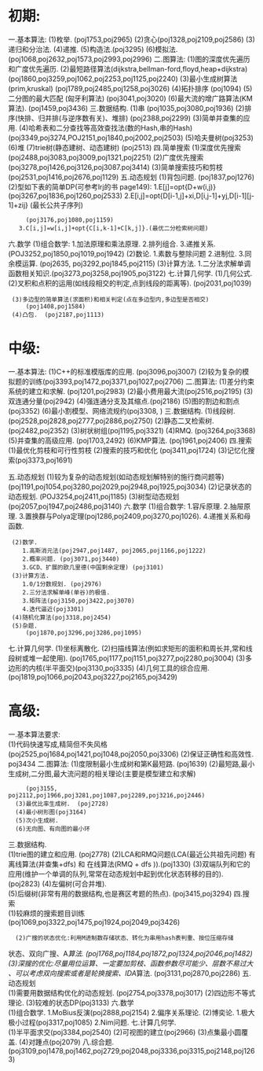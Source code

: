 
# 初期:
一.基本算法: 
     (1)枚举. (poj1753,poj2965)
     (2)贪心(poj1328,poj2109,poj2586)
     (3)递归和分治法. 
     (4)递推. 
     (5)构造法.(poj3295)
     (6)模拟法.(poj1068,poj2632,poj1573,poj2993,poj2996)
二.图算法: 
     (1)图的深度优先遍历和广度优先遍历. 
     (2)最短路径算法(dijkstra,bellman-ford,floyd,heap+dijkstra) 
        (poj1860,poj3259,poj1062,poj2253,poj1125,poj2240)
     (3)最小生成树算法(prim,kruskal)
        (poj1789,poj2485,poj1258,poj3026)
     (4)拓扑排序 (poj1094)
     (5)二分图的最大匹配 (匈牙利算法) (poj3041,poj3020)
     (6)最大流的增广路算法(KM算法). (poj1459,poj3436)
三.数据结构. 
     (1)串 (poj1035,poj3080,poj1936)
     (2)排序(快排、归并排(与逆序数有关)、堆排) (poj2388,poj2299)
     (3)简单并查集的应用. 
     (4)哈希表和二分查找等高效查找法(数的Hash,串的Hash)   
        (poj3349,poj3274,POJ2151,poj1840,poj2002,poj2503)
     (5)哈夫曼树(poj3253)
     (6)堆 
     (7)trie树(静态建树、动态建树) (poj2513)
四.简单搜索 
     (1)深度优先搜索 (poj2488,poj3083,poj3009,poj1321,poj2251)
     (2)广度优先搜索(poj3278,poj1426,poj3126,poj3087.poj3414)
     (3)简单搜索技巧和剪枝(poj2531,poj1416,poj2676,poj1129)
五.动态规划 
     (1)背包问题. (poj1837,poj1276)
     (2)型如下表的简单DP(可参考lrj的书 page149): 
       1.E[j]=opt{D+w(i,j)} (poj3267,poj1836,poj1260,poj2533)
       2.E[i,j]=opt{D[i-1,j]+xi,D[i,j-1]+yj,D[i-1][j-1]+zij} (最长公共子序列)
   
         (poj3176,poj1080,poj1159)
       3.C[i,j]=w[i,j]+opt{C[i,k-1]+C[k,j]}.(最优二分检索树问题) 
六.数学 
     (1)组合数学: 
        1.加法原理和乘法原理. 
        2.排列组合. 
        3.递推关系. 
          (POJ3252,poj1850,poj1019,poj1942)
     (2)数论. 
        1.素数与整除问题 
        2.进制位. 
        3.同余模运算.
          (poj2635, poj3292,poj1845,poj2115)
     (3)计算方法. 
        1.二分法求解单调函数相关知识.(poj3273,poj3258,poj1905,poj3122)
七.计算几何学. 
     (1)几何公式.
     (2)叉积和点积的运用(如线段相交的判定,点到线段的距离等). (poj2031,poj1039)
 
     (3)多边型的简单算法(求面积)和相关判定(点在多边型内,多边型是否相交) 
         (poj1408,poj1584)
     (4)凸包.  (poj2187,poj1113)

# 中级:
一.基本算法: 
     (1)C++的标准模版库的应用. (poj3096,poj3007)
     (2)较为复杂的模拟题的训练(poj3393,poj1472,poj3371,poj1027,poj2706)
二.图算法: 
     (1)差分约束系统的建立和求解. (poj1201,poj2983)
     (2)最小费用最大流(poj2516,poj2195)
     (3)双连通分量(poj2942)
     (4)强连通分支及其缩点.(poj2186)
     (5)图的割边和割点(poj3352)
     (6)最小割模型、网络流规约(poj3308, )
三.数据结构. 
     (1)线段树. (poj2528,poj2828,poj2777,poj2886,poj2750)
     (2)静态二叉检索树. (poj2482,poj2352)
     (3)树状树组(poj1195,poj3321)
     (4)RMQ. (poj3264,poj3368)
     (5)并查集的高级应用. (poj1703,2492)
     (6)KMP算法. (poj1961,poj2406)
四.搜索 
     (1)最优化剪枝和可行性剪枝 
     (2)搜索的技巧和优化 (poj3411,poj1724)
     (3)记忆化搜索(poj3373,poj1691)
     
五.动态规划 
     (1)较为复杂的动态规划(如动态规划解特别的施行商问题等)
         (poj1191,poj1054,poj3280,poj2029,poj2948,poj1925,poj3034)
     (2)记录状态的动态规划. (POJ3254,poj2411,poj1185)
     (3)树型动态规划(poj2057,poj1947,poj2486,poj3140)
六.数学 
     (1)组合数学: 
        1.容斥原理. 
        2.抽屉原理. 
        3.置换群与Polya定理(poj1286,poj2409,poj3270,poj1026). 
        4.递推关系和母函数. 
        
     (2)数学. 
        1.高斯消元法(poj2947,poj1487, poj2065,poj1166,poj1222)
        2.概率问题. (poj3071,poj3440)
        3.GCD、扩展的欧几里德(中国剩余定理) (poj3101) 
     (3)计算方法. 
        1.0/1分数规划. (poj2976)
        2.三分法求解单峰(单谷)的极值. 
        3.矩阵法(poj3150,poj3422,poj3070)
        4.迭代逼近(poj3301)
     (4)随机化算法(poj3318,poj2454)
     (5)杂题.
         (poj1870,poj3296,poj3286,poj1095)
七.计算几何学. 
        (1)坐标离散化. 
        (2)扫描线算法(例如求矩形的面积和周长并,常和线段树或堆一起使用). 
            (poj1765,poj1177,poj1151,poj3277,poj2280,poj3004)
        (3)多边形的内核(半平面交)(poj3130,poj3335)
        (4)几何工具的综合应用.(poj1819,poj1066,poj2043,poj3227,poj2165,poj3429)

# 高级:
一.基本算法要求:  
      (1)代码快速写成,精简但不失风格  
          (poj2525,poj1684,poj1421,poj1048,poj2050,poj3306)
      (2)保证正确性和高效性.  poj3434
二.图算法: 
      (1)度限制最小生成树和第K最短路. (poj1639)
      (2)最短路,最小生成树,二分图,最大流问题的相关理论(主要是模型建立和求解)

         (poj3155, poj2112,poj1966,poj3281,poj1087,poj2289,poj3216,poj2446)
      (3)最优比率生成树.  (poj2728)
      (4)最小树形图(poj3164)
      (5)次小生成树. 
      (6)无向图、有向图的最小环   
三.数据结构.  
      (1)trie图的建立和应用. (poj2778)
      (2)LCA和RMQ问题(LCA(最近公共祖先问题) 有离线算法(并查集+dfs) 和 在线算法(RMQ + dfs )).(poj1330)
      (3)双端队列和它的应用(维护一个单调的队列,常常在动态规划中起到优化状态转移的目的).  (poj2823)
      (4)左偏树(可合并堆).  
      (5)后缀树(非常有用的数据结构,也是赛区考题的热点). 
         (poj3415,poj3294)
四.搜索  
      (1)较麻烦的搜索题目训练(poj1069,poj3322,poj1475,poj1924,poj2049,poj3426)
 
      (2)广搜的状态优化:利用M进制数存储状态、转化为串用hash表判重、按位压缩存储
状态、双向广搜、A*算法. (poj1768,poj1184,poj1872,poj1324,poj2046,poj1482)
      (3)深搜的优化:尽量用位运算、一定要加剪枝、函数参数尽可能少、层数不易过大
、可以考虑双向搜索或者是轮换搜索、IDA*算法. (poj3131,poj2870,poj2286)
五.动态规划  
      (1)需要用数据结构优化的动态规划.
         (poj2754,poj3378,poj3017)
      (2)四边形不等式理论. 
      (3)较难的状态DP(poj3133)
六.数学  
      (1)组合数学. 
        1.MoBius反演(poj2888,poj2154)
        2.偏序关系理论. 
      (2)博奕论. 
        1.极大极小过程(poj3317,poj1085)
        2.Nim问题. 
七.计算几何学.  
      (1)半平面求交(poj3384,poj2540)
      (2)可视图的建立(poj2966)
      (3)点集最小圆覆盖. 
      (4)对踵点(poj2079)
八.综合题.
      (poj3109,poj1478,poj1462,poj2729,poj2048,poj3336,poj3315,poj2148,poj1263)


